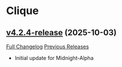 # Clique

## [v4.2.4-release](https://github.com/jnwhiteh/Clique/tree/v4.2.4-release) (2025-10-03)
[Full Changelog](https://github.com/jnwhiteh/Clique/compare/v4.2.3-release...v4.2.4-release) [Previous Releases](https://github.com/jnwhiteh/Clique/releases)

- Initial update for Midnight-Alpha  
